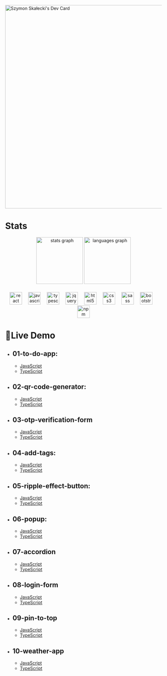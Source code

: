 <a href="https://app.daily.dev/s1mon009"><img src="https://api.daily.dev/devcards/v2/QbIZWZ9QjwEON8mzmbenI.png?type=wide&r=e1g" width="652" alt="Szymon Skałecki's Dev Card"/></a>
# Stats
<div align="center">
  <img src="https://github-readme-stats.vercel.app/api?username=S1mon009&hide_title=false&hide_rank=false&show_icons=true&include_all_commits=true&count_private=true&disable_animations=false&theme=dracula&locale=en&hide_border=false&order=1" height="150" alt="stats graph"  />
  <img src="https://github-readme-stats.vercel.app/api/top-langs?username=S1mon009&locale=en&hide_title=false&layout=compact&card_width=320&langs_count=5&theme=dracula&hide_border=false&order=2" height="150" alt="languages graph"  />
</div>

###

<div align="center">
  <img src="https://cdn.jsdelivr.net/gh/devicons/devicon/icons/react/react-original.svg" height="40" alt="react logo"  />
  <img width="12" />
  <img src="https://cdn.jsdelivr.net/gh/devicons/devicon/icons/javascript/javascript-original.svg" height="40" alt="javascript logo"  />
  <img width="12" />
  <img src="https://cdn.jsdelivr.net/gh/devicons/devicon/icons/typescript/typescript-original.svg" height="40" alt="typescript logo"  />
  <img width="12" />
  <img src="https://cdn.jsdelivr.net/gh/devicons/devicon/icons/jquery/jquery-original.svg" height="40" alt="jquery logo"  />
  <img width="12" />
  <img src="https://cdn.jsdelivr.net/gh/devicons/devicon/icons/html5/html5-original.svg" height="40" alt="html5 logo"  />
  <img width="12" />
  <img src="https://cdn.jsdelivr.net/gh/devicons/devicon/icons/css3/css3-original.svg" height="40" alt="css3 logo"  />
  <img width="12" />
  <img src="https://cdn.jsdelivr.net/gh/devicons/devicon/icons/sass/sass-original.svg" height="40" alt="sass logo"  />
  <img width="12" />
  <img src="https://cdn.jsdelivr.net/gh/devicons/devicon/icons/bootstrap/bootstrap-original.svg" height="40" alt="bootstrap logo"  />
  <img width="12" />
  <img src="https://cdn.jsdelivr.net/gh/devicons/devicon/icons/npm/npm-original-wordmark.svg" height="40" alt="npm logo"  />
</div>

###
# 🔗Live Demo
- ## 01-to-do-app:
  - [JavaScript](https://01-to-do-app.netlify.app)
  - [TypeScript](https://01-to-do-app-typescript.netlify.app)
- ## 02-qr-code-generator:
  - [JavaScript](https://02-qr-code-generator.netlify.app)
  - [TypeScript](https://02-qr-code-generator-typescript.netlify.app)
- ## 03-otp-verification-form
   - [JavaScript](https://03-otp-verification-form.netlify.app)
   - [TypeScript](https://03-otp-verifacation-form-typescript.netlify.app)
- ## 04-add-tags:
   - [JavaScript](https://04-add-tags.netlify.app)
   - [TypeScript](https://04-add-tags-typescript.netlify.app)
- ## 05-ripple-effect-button:
   - [JavaScript](https://05-ripple-effect-button.netlify.app)
   - [TypeScript](https://05-ripple-effect-button-typescript.netlify.app)
- ## 06-popup:
   - [JavaScript](https://06-popup.netlify.app)
   - [TypeScript](https://06-popup-typescript.netlify.app)
- ## 07-accordion
   - [JavaScript](https://07-accordion.netlify.app)
   - [TypeScript](https://07-accordion-typescript.netlify.app)
- ## 08-login-form
   - [JavaScript](https://08-login-form.netlify.app/login)
   - [TypeScript](https://08-login-form-typescript.netlify.app)
- ## 09-pin-to-top
    - [JavaScript](https://09-pin-to-top.netlify.app)
    - [TypeScript](https://09-pin-to-top-typescript.netlify.app)
- ## 10-weather-app
    - [JavaScript](https://10-weather-app-javascript.netlify.app)
    - [TypeScript](https://10-weather-app-typescript.netlify.app)
